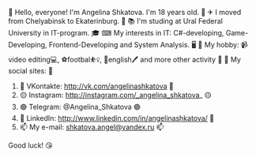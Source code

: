 👋 Hello, everyone! I'm Angelina Shkatova. I'm 18 years old. 🦋
✈ I moved from Chelyabinsk to Ekaterinburg. 🚀
📚 I'm studing at Ural Federal University in IT-program. 🎓
⌨ My interests in IT: C#-developing, Game-Developing, Frontend-Developing and System Analysis. 🖥
🔸 My hobby: 📹video editing💻, ⚽footbal⛹️‍♀️, 📒english🖊 and more other activity 🔸
🔹 My social sites: 🔹
1) 🔴 VKontakte: http://vk.com/angelinashkatova 🔴
2) 🟡 Instagram: http://instagram.com/_angelina_shkatova_ 🟡
3) 🟢 Telegram: @Angelina_Shkatova 🟢
4) 🔵 LinkedIn: http://www.linkedin.com/in/angelinashkatova/ 🔵
5) 📫 My e-mail: shkatova.angel@yandex.ru 📫

Good luck! 😘
